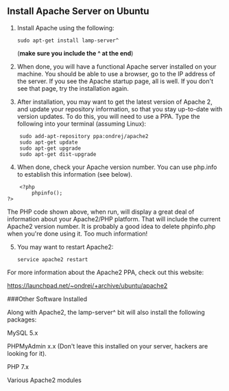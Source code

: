 ## Install Apache Server on Ubuntu

1. Install Apache using the following:

	```
	sudo apt-get install lamp-server^ 
	```
	(__make sure you include the ^ at the end__)
	
2. When done, you will have a functional Apache server installed on your machine. You should be able to use a browser, go to the IP address of the server. If you see the Apache startup page, all is well. If you don't see that page, try the installation again.

3. After installation, you may want to get the latest version of Apache 2, and update your repository information, so that you stay up-to-date with version updates. To do this, you will need to use a PPA. Type the following into your terminal (assuming Linux):
```
	sudo add-apt-repository ppa:ondrej/apache2
	sudo apt-get update
	sudo apt-get upgrade
	sudo apt-get dist-upgrade
```
4. When done, check your Apache version number. You can use php.info to establish this information (see below).

	
```
	<?php
		phpinfo();
?>
```

The PHP code shown above, when run, will display a great deal of information about your Apache2/PHP platform. That will include the current Apache2 version number. It is probably a good idea to delete phpinfo.php when you're done using it. Too much information!

5. You may want to restart Apache2:
	```
	service apache2 restart
	```
For more information about the Apache2 PPA, check out this website:

https://launchpad.net/~ondrej/+archive/ubuntu/apache2

###Other Software Installed

Along with Apache2, the lamp-server^ bit will also install the following packages:

MySQL 5.x

PHPMyAdmin x.x (Don't leave this installed on your server, hackers are looking for it).

PHP 7.x

Various Apache2 modules
<!--stackedit_data:
eyJoaXN0b3J5IjpbMTE4MzIxMzExMF19
-->